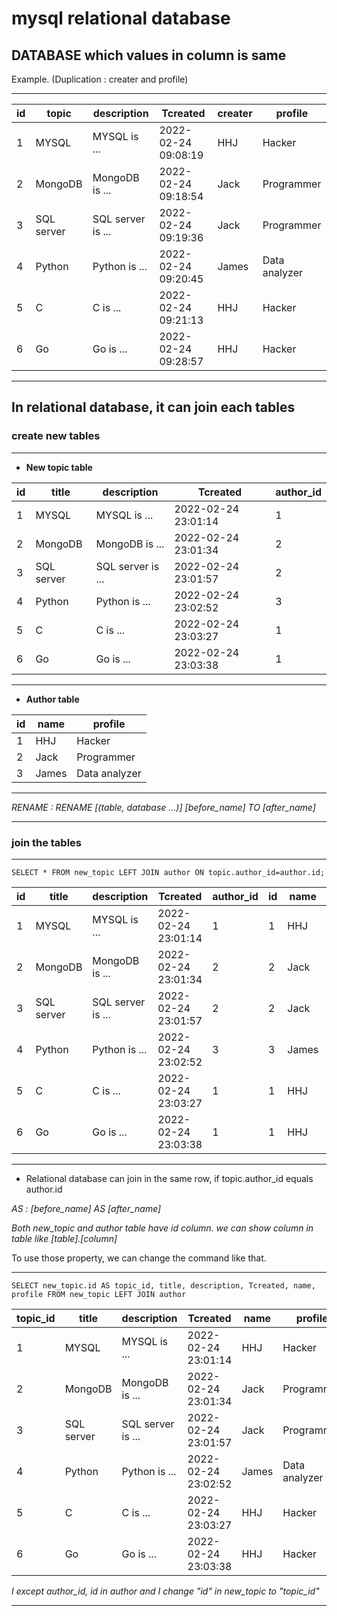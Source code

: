 # mysql relational database

## DATABASE which values in column is same

Example. (Duplication : creater and profile)

---



| id | topic      | description       | Tcreated            | creater | profile       |
|----|------------|-------------------|---------------------|---------|---------------|
|  1 | MYSQL      | MYSQL is ...      | 2022-02-24 09:08:19 | HHJ     | Hacker        |
|  2 | MongoDB    | MongoDB is ...    | 2022-02-24 09:18:54 | Jack    | Programmer    |
|  3 | SQL server | SQL server is ... | 2022-02-24 09:19:36 | Jack    | Programmer    |
|  4 | Python     | Python is ...     | 2022-02-24 09:20:45 | James   | Data analyzer |
|  5 | C          | C is ...          | 2022-02-24 09:21:13 | HHJ     | Hacker        |
|  6 | Go         | Go is ...         | 2022-02-24 09:28:57 | HHJ     | Hacker        |


---


## In relational database, it can join each tables

### create new tables

---

- **New topic table**


| id | title      | description       | Tcreated            | author_id |
|----|------------|-------------------|---------------------|-----------|
|  1 | MYSQL      | MYSQL is ...      | 2022-02-24 23:01:14 |         1 |
|  2 | MongoDB    | MongoDB is ...    | 2022-02-24 23:01:34 |         2 |
|  3 | SQL server | SQL server is ... | 2022-02-24 23:01:57 |         2 |
|  4 | Python     | Python is ...     | 2022-02-24 23:02:52 |         3 |
|  5 | C          | C is ...          | 2022-02-24 23:03:27 |         1 |
|  6 | Go         | Go is ...         | 2022-02-24 23:03:38 |         1 |


---

- **Author table**


| id | name  | profile       |
|----|-------|---------------|
|  1 | HHJ   | Hacker        |
|  2 | Jack  | Programmer    |
|  3 | James | Data analyzer |


---

_RENAME : RENAME [(table, database ...)] [before_name] TO [after_name]_

---

### join the tables

---

`SELECT * FROM new_topic LEFT JOIN author ON topic.author_id=author.id;`

| id | title      | description       | Tcreated            | author_id | id   | name  | profile       |
|----|------------|-------------------|---------------------|-----------|------|-------|---------------|
|  1 | MYSQL      | MYSQL is ...      | 2022-02-24 23:01:14 |         1 |    1 | HHJ   | Hacker        |
|  2 | MongoDB    | MongoDB is ...    | 2022-02-24 23:01:34 |         2 |    2 | Jack  | Programmer    |
|  3 | SQL server | SQL server is ... | 2022-02-24 23:01:57 |         2 |    2 | Jack  | Programmer    |
|  4 | Python     | Python is ...     | 2022-02-24 23:02:52 |         3 |    3 | James | Data analyzer |
|  5 | C          | C is ...          | 2022-02-24 23:03:27 |         1 |    1 | HHJ   | Hacker        |
|  6 | Go         | Go is ...         | 2022-02-24 23:03:38 |         1 |    1 | HHJ   | Hacker        |

---

- Relational database can join in the same row, if topic.author_id equals author.id


_AS : [before_name] AS [after_name]_

*Both new_topic and author table have id column. we can show column in table like [table].[column]*

To use those property, we can change the command like that.

---

`SELECT new_topic.id AS topic_id, title, description, Tcreated, name, profile FROM new_topic LEFT JOIN author`

| topic_id | title      | description       | Tcreated            | name  | profile       |
|----------|------------|-------------------|---------------------|-------|---------------|
|        1 | MYSQL      | MYSQL is ...      | 2022-02-24 23:01:14 | HHJ   | Hacker        |
|        2 | MongoDB    | MongoDB is ...    | 2022-02-24 23:01:34 | Jack  | Programmer    |
|        3 | SQL server | SQL server is ... | 2022-02-24 23:01:57 | Jack  | Programmer    |
|        4 | Python     | Python is ...     | 2022-02-24 23:02:52 | James | Data analyzer |
|        5 | C          | C is ...          | 2022-02-24 23:03:27 | HHJ   | Hacker        |
|        6 | Go         | Go is ...         | 2022-02-24 23:03:38 | HHJ   | Hacker        |

*I except author_id, id in author and I change "id" in new_topic to "topic_id"*

---

